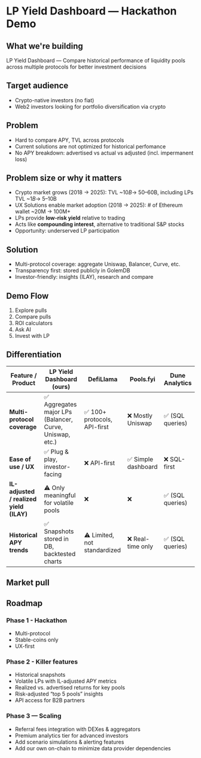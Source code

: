 # LP Yield Dashboard — Hackathon Demo

## What we're building
LP Yield Dashboard — Compare historical performance of liquidity pools across multiple protocols for better investment decisions

## Target audience
- Crypto-native investors (no fiat)  
- Web2 investors looking for portfolio diversification via crypto

## Problem
- Hard to compare APY, TVL across protocols  
- Current solutions are not optimized for historical perfomance
- No APY breakdown: advertised vs actual vs adjusted (incl. impermanent loss)

## Problem size or why it matters
- Crypto market grows (2018 → 2025): TVL ~$10B → ~$50–60B, including LPs TVL ~$1B → ~$5–10B 
- UX Solutions enable market adoption (2018 → 2025): # of Ethereum wallet ~20M → 100M+
- LPs provide **low-risk yield** relative to trading  
- Acts like **compounding interest**, alternative to traditional S&P stocks  
- Opportunity: underserved LP participation

## Solution
- Multi-protocol coverage: aggregate Uniswap, Balancer, Curve, etc.  
- Transparency first: stored publicly in GolemDB
- Investor-friendly: insights (ILAY), research and compare

## Demo Flow
1. Explore pulls
2. Compare pulls
3. ROI calculators
4. Ask AI
5. Invest with LP

## Differentiation 

| Feature / Product          | LP Yield Dashboard (ours) | DefiLlama | Pools.fyi | Dune Analytics |
|----------------------------|---------------------------|-----------|-----------|----------------|
| **Multi-protocol coverage** | ✅ Aggregates major LPs (Balancer, Curve, Uniswap, etc.) | ✅ 100+ protocols, API-first | ❌ Mostly Uniswap | ✅ (SQL queries) |
| **Ease of use / UX**        | ✅ Plug & play, investor-facing | ❌ API-first | ✅ Simple dashboard | ❌ SQL-first |
| **IL-adjusted / realized yield (ILAY)** | ⚠️ Only meaningful for volatile pools | ❌ | ❌ | ✅ (SQL queries) |
| **Historical APY trends**   | ✅ Snapshots stored in DB, backtested charts | ⚠️ Limited, not standardized | ❌ Real-time only | ✅ (SQL queries) |

## Market pull

## Roadmap

### Phase 1 - Hackathon 
- Multi-protocol
- Stable-coins only
- UX-first

### Phase 2 - Killer features
- Historical snapshots
- Volatile LPs with IL-adjusted APY metrics
- Realized vs. advertised returns for key pools
- Risk-adjusted “top 5 pools” insights
- API access for B2B partners

### Phase 3 — Scaling
- Referral fees integration with DEXes & aggregators
- Premium analytics tier for advanced investors
- Add scenario simulations & alerting features
- Add our own on-chain to minimize data provider dependencies

